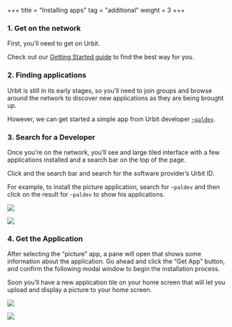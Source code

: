 +++
title = "Installing apps"
tag = "additional"
weight = 3
+++

### 1. Get on the network

First, you’ll need to get on Urbit.

Check out our [Getting Started guide](https://urbit.org/install) to find the best way for you.

### 2. Finding applications

Urbit is still in its early stages, so you’ll need to join groups and browse around the network to discover new applications as they are being brought up.

However, we can get started a simple app from Urbit developer [`~paldev`](/ids/~paldev).

### 3. Search for a Developer

Once you’re on the network, you’ll see and large tiled interface with a few applications installed and a search bar on the top of the page.

Click and the search bar and search for the software provider’s Urbit ID.

For example, to install the picture application, search for `~paldev` and then click on the result for `~paldev` to show his applications.

![](https://media.urbit.org/site/additional-guides/Installing-apps-1.jpg)

![](https://media.urbit.org/site/additional-guides/Installing-apps-2.jpg)

### 4. Get the Application

After selecting the “picture” app, a pane will open that shows some information about the application. Go ahead and click the “Get App” button, and confirm the following modal window to begin the installation process.

Soon you’ll have a new application tile on your home screen that will let you upload and display a picture to your home screen.

![](https://media.urbit.org/site/additional-guides/Installing-apps-3.jpg)

![](https://media.urbit.org/site/additional-guides/Installing-apps-4.jpg)

